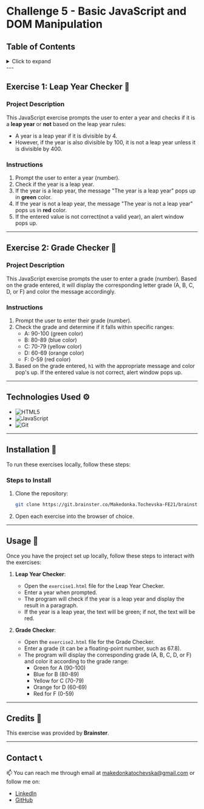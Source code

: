# Challenge 5 - Basic JavaScript and DOM Manipulation

## Table of Contents

<details>
  <summary>Click to expand</summary>
  - 📜 Exercise 1: Leap Year Checker <br>
  - 📖 Exercise 2: Grade Checker <br>
  - ⚙️ Technologies Used <br>
  - 🔨 Installation <br>
  - 🚀 Usage <br>
  - 📝 Credits <br>
  - 📞 Contact <br>
</details>
---

## Exercise 1: Leap Year Checker 📜

### Project Description

This JavaScript exercise prompts the user to enter a year and checks if it is a **leap year** or **not** based on the leap year rules:

- A year is a leap year if it is divisible by 4.
- However, if the year is also divisible by 100, it is not a leap year unless it is divisible by 400.

### Instructions

1. Prompt the user to enter a year (number).
2. Check if the year is a leap year.
3. If the year is a leap year, the message "The year is a leap year" pops up in **green** color.
4. If the year is not a leap year, the message "The year is not a leap year" pops us in **red** color.
5. If the entered value is not correct(not a valid year), an alert window pops up.

---

## Exercise 2: Grade Checker 📖

### Project Description

This JavaScript exercise prompts the user to enter a grade (number). Based on the grade entered, it will display the corresponding letter grade (A, B, C, D, or F) and color the message accordingly.

### Instructions

1. Prompt the user to enter their grade (number).
2. Check the grade and determine if it falls within specific ranges:
   - A: 90-100 (green color)
   - B: 80-89 (blue color)
   - C: 70-79 (yellow color)
   - D: 60-69 (orange color)
   - F: 0-59 (red color)
3. Based on the grade entered, `h1` with the appropriate message and color pop's up. If the entered value is not correct, alert window pops up.

---

## Technologies Used ⚙️

- ![HTML5](https://img.shields.io/badge/HTML5-E34F26?style=flat-square&logo=html5&logoColor=white)
- ![JavaScript](https://img.shields.io/badge/JavaScript-F7DF1E?style=flat-square&logo=javascript&logoColor=black)
- ![Git](https://img.shields.io/badge/Git-F05032?style=flat-square&logo=git&logoColor=white)

---

## Installation 🔨

To run these exercises locally, follow these steps:

### Steps to Install

1. Clone the repository:
   ```bash
   git clone https://git.brainster.co/Makedonka.Tochevska-FE21/brainsterchallenges_makedonkatochevskafe21.git
   ```
2. Open each exercise into the browser of choice.

---

## Usage 🚀

Once you have the project set up locally, follow these steps to interact with the exercises:

1. **Leap Year Checker**:

   - Open the `exercise1.html` file for the Leap Year Checker.
   - Enter a year when prompted.
   - The program will check if the year is a leap year and display the result in a paragraph.
   - If the year is a leap year, the text will be green; if not, the text will be red.

2. **Grade Checker**:
   - Open the `exercise2.html` file for the Grade Checker.
   - Enter a grade (it can be a floating-point number, such as 67.8).
   - The program will display the corresponding grade (A, B, C, D, or F) and color it according to the grade range:
     - Green for A (90-100)
     - Blue for B (80-89)
     - Yellow for C (70-79)
     - Orange for D (60-69)
     - Red for F (0-59)

---

## Credits 📝

This exercise was provided by **Brainster**.

---

## Contact 📞

📫 You can reach me through email at [makedonkatochevska@gmail.com](mailto:makedonkatochevska@gmail.com) or follow me on:

- [LinkedIn](https://www.linkedin.com/in/makedonka-tochevska)
- [GitHub](https://github.com/makedonkatochevska)
